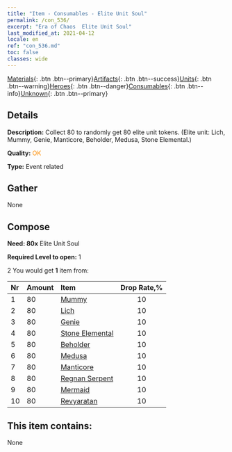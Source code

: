 ```yaml
---
title: "Item - Consumables - Elite Unit Soul"
permalink: /con_536/
excerpt: "Era of Chaos  Elite Unit Soul"
last_modified_at: 2021-04-12
locale: en
ref: "con_536.md"
toc: false
classes: wide
---
```

 [Materials](/){: .btn .btn--primary}[Artifacts](/Artifacts/){: .btn .btn--success}[Units](/Units/){: .btn .btn--warning}[Heroes](/Heroes/){: .btn .btn--danger}[Consumables](/Consumables/){: .btn .btn--info}[Unknown](/Unknown/){: .btn .btn--primary}

## Details
 **Description:** Collect 80 to randomly get 80 elite unit tokens. (Elite unit: Lich, Mummy, Genie, Manticore, Beholder, Medusa, Stone Elemental.)

 **Quality:** <span style="color: #FF8C00">OK</span>

 **Type:** Event related

## Gather

  None

## Compose

 **Need: 80x** Elite Unit Soul

 **Required Level to open:** 1

 2 You would get **1** item  from:

  | Nr | Amount |     Item    | Drop Rate,% |
  |:---|:-------|:------------|:---------:|
  | 1 | 80 | [Mummy](/Items/unt_215/) | 10 | 
  | 2 | 80 | [Lich](/Items/unt_212/) | 10 | 
  | 3 | 80 | [Genie](/Items/unt_239/) | 10 | 
  | 4 | 80 | [Stone Elemental](/Items/unt_266/) | 10 | 
  | 5 | 80 | [Beholder](/Items/unt_246/) | 10 | 
  | 6 | 80 | [Medusa](/Items/unt_247/) | 10 | 
  | 7 | 80 | [Manticore](/Items/unt_249/) | 10 | 
  | 8 | 80 | [Regnan Serpent](/Items/unt_276/) | 10 | 
  | 9 | 80 | [Mermaid](/Items/unt_277/) | 10 | 
  | 10 | 80 | [Revyaratan](/Items/unt_280/) | 10 | 


## This item contains:

  None

